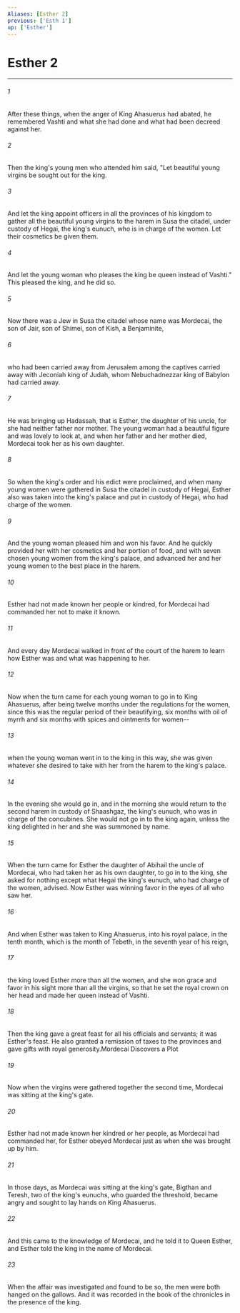 ```yaml
---
Aliases: [Esther 2]
previous: ['Esth 1']
up: ['Esther']
---
```

# Esther 2

***

 

###### 1 
After these things, when the anger of King Ahasuerus had abated, he remembered Vashti and what she had done and what had been decreed against her. 
 

###### 2 
Then the king's young men who attended him said, "Let beautiful young virgins be sought out for the king. 
 

###### 3 
And let the king appoint officers in all the provinces of his kingdom to gather all the beautiful young virgins to the harem in Susa the citadel, under custody of Hegai, the king's eunuch, who is in charge of the women. Let their cosmetics be given them. 
 

###### 4 
And let the young woman who pleases the king be queen instead of Vashti." This pleased the king, and he did so.
 
 

###### 5 
Now there was a Jew in Susa the citadel whose name was Mordecai, the son of Jair, son of Shimei, son of Kish, a Benjaminite, 
 

###### 6 
who had been carried away from Jerusalem among the captives carried away with Jeconiah king of Judah, whom Nebuchadnezzar king of Babylon had carried away. 
 

###### 7 
He was bringing up Hadassah, that is Esther, the daughter of his uncle, for she had neither father nor mother. The young woman had a beautiful figure and was lovely to look at, and when her father and her mother died, Mordecai took her as his own daughter. 
 

###### 8 
So when the king's order and his edict were proclaimed, and when many young women were gathered in Susa the citadel in custody of Hegai, Esther also was taken into the king's palace and put in custody of Hegai, who had charge of the women. 
 

###### 9 
And the young woman pleased him and won his favor. And he quickly provided her with her cosmetics and her portion of food, and with seven chosen young women from the king's palace, and advanced her and her young women to the best place in the harem. 
 

###### 10 
Esther had not made known her people or kindred, for Mordecai had commanded her not to make it known. 
 

###### 11 
And every day Mordecai walked in front of the court of the harem to learn how Esther was and what was happening to her.
 
 

###### 12 
Now when the turn came for each young woman to go in to King Ahasuerus, after being twelve months under the regulations for the women, since this was the regular period of their beautifying, six months with oil of myrrh and six months with spices and ointments for women-- 
 

###### 13 
when the young woman went in to the king in this way, she was given whatever she desired to take with her from the harem to the king's palace. 
 

###### 14 
In the evening she would go in, and in the morning she would return to the second harem in custody of Shaashgaz, the king's eunuch, who was in charge of the concubines. She would not go in to the king again, unless the king delighted in her and she was summoned by name.
 
 

###### 15 
When the turn came for Esther the daughter of Abihail the uncle of Mordecai, who had taken her as his own daughter, to go in to the king, she asked for nothing except what Hegai the king's eunuch, who had charge of the women, advised. Now Esther was winning favor in the eyes of all who saw her. 
 

###### 16 
And when Esther was taken to King Ahasuerus, into his royal palace, in the tenth month, which is the month of Tebeth, in the seventh year of his reign, 
 

###### 17 
the king loved Esther more than all the women, and she won grace and favor in his sight more than all the virgins, so that he set the royal crown on her head and made her queen instead of Vashti. 
 

###### 18 
Then the king gave a great feast for all his officials and servants; it was Esther's feast. He also granted a remission of taxes to the provinces and gave gifts with royal generosity.Mordecai Discovers a Plot
 
 

###### 19 
Now when the virgins were gathered together the second time, Mordecai was sitting at the king's gate. 
 

###### 20 
Esther had not made known her kindred or her people, as Mordecai had commanded her, for Esther obeyed Mordecai just as when she was brought up by him. 
 

###### 21 
In those days, as Mordecai was sitting at the king's gate, Bigthan and Teresh, two of the king's eunuchs, who guarded the threshold, became angry and sought to lay hands on King Ahasuerus. 
 

###### 22 
And this came to the knowledge of Mordecai, and he told it to Queen Esther, and Esther told the king in the name of Mordecai. 
 

###### 23 
When the affair was investigated and found to be so, the men were both hanged on the gallows. And it was recorded in the book of the chronicles in the presence of the king.
 
